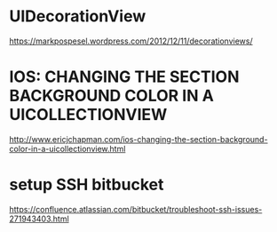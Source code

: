 # UIDecorationView

https://markpospesel.wordpress.com/2012/12/11/decorationviews/

# IOS: CHANGING THE SECTION BACKGROUND COLOR IN A UICOLLECTIONVIEW
http://www.ericjchapman.com/ios-changing-the-section-background-color-in-a-uicollectionview.html


# setup SSH bitbucket
https://confluence.atlassian.com/bitbucket/troubleshoot-ssh-issues-271943403.html
